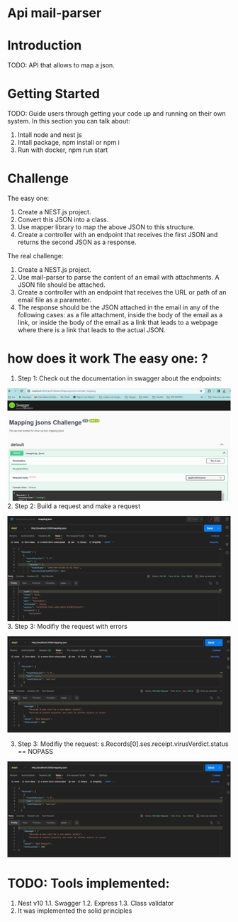 # Api mail-parser
# Introduction 
TODO: API that allows to map a json.

# Getting Started
TODO: Guide users through getting your code up and running on their own system. In this section you can talk about:
1.  Intall node and nest js
3.  Intall package, npm install or npm i
2.  Run with docker, npm run start

# Challenge
The easy one:
1. Create a NEST.js project.
2. Convert this JSON into a class.
3. Use mapper library to map the above JSON to this structure.
4. Create a controller with an endpoint that receives the first JSON and returns the second JSON as a response.

The real challenge:
1. Create a NEST.js project.
2. Use mail-parser to parse the content of an email with attachments. A JSON file should be attached.
3. Create a controller with an endpoint that receives the URL or path of an email file as a parameter.
4. The response should be the JSON attached in the email in any of the following cases: as a file attachment, inside the body of the email as a link, or inside the body of the email as a link that leads to a webpage where there is a link that leads to the actual JSON.


# how does it work The easy one: ?
1.  Step 1: Check out the documentation in swagger about the endpoints:

![Alt text](image-1.png)
2.  Step 2: Build a request and make a request 

![Alt text](image-2.png)
3.  Step 3: Modifiy the request with errors

![Alt text](image-3.png)

3.  Step 3: Modifiy the request: s.Records[0].ses.receipt.virusVerdict.status == NOPASS

![Alt text](image-3.png)


# TODO: Tools implemented:
1. Nest v10
1.1.    Swagger
1.2.    Express
1.3.    Class validator
2. It was implemented the solid principles

